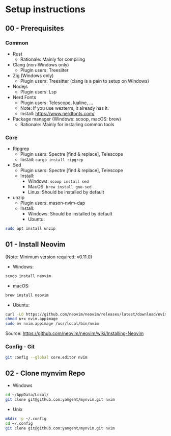 # Setup instructions

## 00 - Prerequisites

### Common
* Rust
    * Rationale: Mainly for compiling
* Clang (non-Windows only)
    * Plugin users: Treesiiter
* Zig (Windows only)
    * Plugin users: Treesitter (clang is a pain to setup on Windows)
* Nodejs
    * Plugin users: Lsp
* Nerd Fonts
    * Plugin users: Telescope, lualine, ...
    * Note: If you use wezterm, it already has it.
    * Install: https://www.nerdfonts.com/
* Package manager (Windows: scoop, macOS: brew)
    * Rationale: Mainly for installing common tools

### Core

* Ripgrep
    * Plugin users: Spectre [find & replace], Telescope
    * Install: `cargo install ripgrep`
* Sed
    * Plugin users: Spectre [find & replace], Telescope
    * Install:
        * Windows: `scoop install sed`
        * MacOS: `brew install gnu-sed`
        * Linux: Should be installed by default
* unzip
    * Plugin users: mason-nvim-dap
    * Install:
        * Windows: Should be installed by default
        * Ubuntu:
```sh
sudo apt install unzip
```

## 01 - Install Neovim

(Note: Minimum version required: v0.11.0)

* Windows:

```sh
scoop install neovim
```

* macOS:

```sh
brew install neovim
```

* Ubuntu:

```sh
curl -LO https://github.com/neovim/neovim/releases/latest/download/nvim.appimage
chmod u+x nvim.appimage
sudo mv nvim.appimage /usr/local/bin/nvim
```

Source: https://github.com/neovim/neovim/wiki/Installing-Neovim

### Config - Git

```sh
git config --global core.editor nvim
```

## 02 - Clone mynvim Repo

* Windows

```sh
cd ~/AppData/Local/
git clone git@github.com:yamgent/mynvim.git nvim
```

* Unix

```sh
mkdir -p ~/.config
cd ~/.config
git clone git@github.com:yamgent/mynvim.git nvim
```

